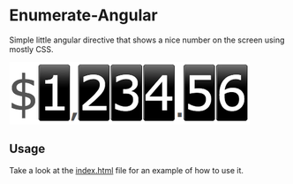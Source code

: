 # Enumerate-Angular

Simple little angular directive that shows a nice number on the screen using mostly CSS.

![enumerate](demo.png)

## Usage

Take a look at the [index.html](index.html) file for an example of how to use it.
